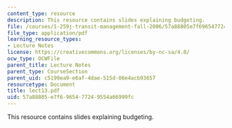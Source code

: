 ```yaml
---
content_type: resource
description: This resource contains slides explaining budgeting.
file: /courses/1-259j-transit-management-fall-2006/57a88805e7f6965477249554a66999fc_lect13.pdf
file_type: application/pdf
learning_resource_types:
- Lecture Notes
license: https://creativecommons.org/licenses/by-nc-sa/4.0/
ocw_type: OCWFile
parent_title: Lecture Notes
parent_type: CourseSection
parent_uid: c5199ea9-e6af-4dae-515d-86e4acb93657
resourcetype: Document
title: lect13.pdf
uid: 57a88805-e7f6-9654-7724-9554a66999fc
---
```

This resource contains slides explaining budgeting.